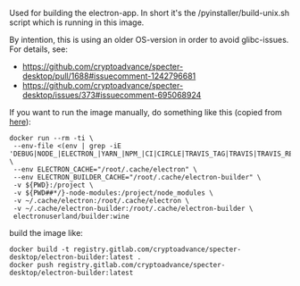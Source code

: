 Used for building the electron-app. In short it's the /pyinstaller/build-unix.sh script which is running in this image.

By intention, this is using an older OS-version in order to avoid glibc-issues. For details, see:
* https://github.com/cryptoadvance/specter-desktop/pull/1688#issuecomment-1242796681
* https://github.com/cryptoadvance/specter-desktop/issues/373#issuecomment-695068924


If you want to run the image manually, do something like this (copied from [here](https://www.electron.build/multi-platform-build#build-electron-app-using-docker-on-a-local-machine)):


```
docker run --rm -ti \
 --env-file <(env | grep -iE 'DEBUG|NODE_|ELECTRON_|YARN_|NPM_|CI|CIRCLE|TRAVIS_TAG|TRAVIS|TRAVIS_REPO_|TRAVIS_BUILD_|TRAVIS_BRANCH|TRAVIS_PULL_REQUEST_|APPVEYOR_|CSC_|GH_|GITHUB_|BT_|AWS_|STRIP|BUILD_') \
 --env ELECTRON_CACHE="/root/.cache/electron" \
 --env ELECTRON_BUILDER_CACHE="/root/.cache/electron-builder" \
 -v ${PWD}:/project \
 -v ${PWD##*/}-node-modules:/project/node_modules \
 -v ~/.cache/electron:/root/.cache/electron \
 -v ~/.cache/electron-builder:/root/.cache/electron-builder \
 electronuserland/builder:wine
```

build the image like:

```
docker build -t registry.gitlab.com/cryptoadvance/specter-desktop/electron-builder:latest .
docker push registry.gitlab.com/cryptoadvance/specter-desktop/electron-builder:latest
```